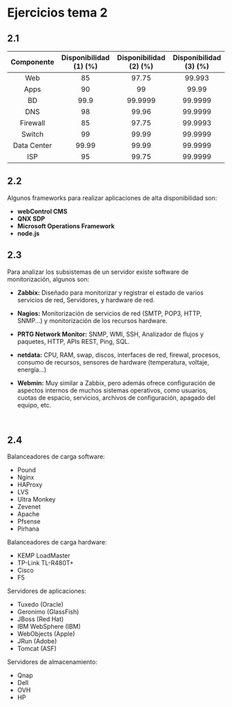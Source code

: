 # Ejercicios tema 2

## 2.1

| Componente  | Disponibilidad (1) (%) | Disponibilidad (2) (%) | Disponibilidad (3) (%) |
| :---------: | :--------------------: | :--------------------: | :--------------------: |
|     Web     |           85           |         97.75          |         99.993         |
|    Apps     |           90           |           99           |         99.99          |
|     BD      |          99.9          |        99.9999         |        99.9999         |
|     DNS     |           98           |         99.96          |        99.9999         |
|  Firewall   |           85           |         97.75          |        99.9993         |
|   Switch    |           99           |         99.99          |        99.9999         |
| Data Center |         99.99          |         99.99          |        99.9999         |
|     ISP     |           95           |         99.75          |        99.9999         |



## 2.2

Algunos frameworks para realizar aplicaciones de alta disponibilidad son:
- **webControl CMS**
- **QNX SDP**
- **Microsoft Operations Framework**
- **node.js**




## 2.3

Para analizar los subsistemas de un servidor existe software de monitorización, algunos son:
- **Zabbix:** Diseñado para monitorizar y registrar el estado de varios servicios de red, Servidores, y hardware de red.

- **Nagios:** Monitorización de servicios de red (SMTP, POP3, HTTP, SNMP...) y monitorización de los recursos hardware.

- **PRTG Network Monitor:** SNMP, WMI, SSH, Analizador de flujos y paquetes, HTTP, APIs REST, Ping, SQL.

- **netdata:** CPU, RAM, swap, discos, interfaces de red, firewal, procesos, consumo de recursos, sensores de hardware (temperatura, voltaje, energía…)

- **Webmin:** Muy similar a Zabbix, pero además ofrece configuración de aspectos internos de muchos sistemas operativos, como usuarios, cuotas de espacio, servicios, archivos de configuración, apagado del equipo, etc.

  ​

## 2.4

Balanceadores de carga software:

- Pound
- Nginx
- HAProxy
- LVS
- Ultra Monkey
- Zevenet
- Apache
- Pfsense
- Pirhana



Balanceadores de carga hardware:

- KEMP LoadMaster
- TP-Link TL-R480T+
- Cisco
- F5



Servidores de aplicaciones:

- Tuxedo (Oracle)
- Geronimo (GlassFish)
- JBoss (Red Hat)
- IBM WebSphere (IBM)
- WebObjects (Apple)
- JRun (Adobe)
- Tomcat (ASF)



Servidores de almacenamiento:

- Qnap
- Dell
- OVH
- HP